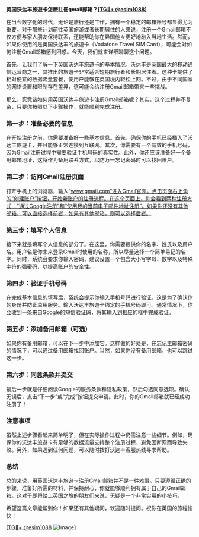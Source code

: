 **英国沃达丰旅遊卡怎麽註冊gmail郵箱？[[TG💪+ @esim1088](https://t.me/s/esim1088)]**

在当今数字化的时代，无论是旅行还是工作，拥有一个稳定的邮箱账号都显得尤为重要。对于那些计划前往英国旅游或者长期居住的人来说，注册一个Gmail邮箱不仅方便与家人朋友保持联系，还能帮助你在异国他乡更好地融入当地生活。然而，如果你使用的是英国沃达丰的旅遊卡（Vodafone Travel SIM Card），可能会对如何注册Gmail邮箱感到困惑。今天，我们就来详细聊聊这个问题。

首先，让我们了解一下英国沃达丰旅遊卡的基本情况。沃达丰是英国最大的移动通信运营商之一，其推出的旅遊卡非常适合短期旅行者和长期居住者。这种卡提供了相对便宜的数据流量套餐，使用户能够在英国境内轻松上网。不过，由于不同国家的网络设置和限制存在差异，这可能会给注册Gmail邮箱带来一些挑战。

那么，究竟该如何用英国沃达丰旅遊卡注册Gmail邮箱呢？其实，这个过程并不复杂，只要你按照以下步骤操作，就能顺利完成注册。

### 第一步：准备必要的信息

在开始注册之前，你需要准备好一些基本信息。首先，确保你的手机已经插入了沃达丰旅遊卡，并且能够正常连接到互联网。其次，你需要有一个有效的手机号码，因为Gmail注册过程中需要验证手机号码的真实性。此外，你还应该准备好一个备用邮箱地址，这将作为备用联系方式，以防万一忘记密码时可以找回账户。

### 第二步：访问Gmail注册页面

打开手机上的浏览器，输入“www.gmail.com”进入Gmail官网。点击页面右上角的“创建账户”按钮，开始新账户的注册流程。在这个页面上，你会看到两种注册方式：“通过Google注册”和“使用我的当前电子邮件地址注册”。如果你还没有其他邮箱，可以直接选择前者；如果有其他邮箱，则可以选择后者。

### 第三步：填写个人信息

接下来就是填写个人信息的部分了。在这里，你需要提供你的名字、姓氏以及用户名。用户名是你未来登录Gmail时使用的名称，所以尽量选择一个简单易记的名字。同时，系统会要求你输入密码，建议设置一个包含大小写字母、数字以及特殊字符的强密码，以提高账户的安全性。

### 第四步：验证手机号码

在完成基本信息的填写后，系统会提示你输入手机号码进行验证。这是为了确认你的身份并防止滥用服务。输入沃达丰旅遊卡绑定的手机号码即可。通常情况下，你会收到一条来自Google的短信验证码，将其输入到相应的框中完成验证。

### 第五步：添加备用邮箱（可选）

如果你有备用邮箱，可以在下一步中添加它。这样做的好处是，在忘记主邮箱密码的情况下，可以通过备用邮箱找回账户。当然，如果你没有备用邮箱，也可以跳过这一步。

### 第六步：同意条款并提交

最后一步就是仔细阅读Google的服务条款和隐私政策，然后勾选同意选项。确认无误后，点击“下一步”或“完成”按钮提交申请。此时，你的Gmail邮箱就已经成功注册了！

### 注意事项

虽然上述步骤看起来简单明了，但在实际操作过程中仍需注意一些细节。例如，确保你的沃达丰旅遊卡有足够的数据流量支持整个注册过程，避免因断网而导致失败。另外，如果遇到任何问题，可以随时拨打沃达丰客服热线寻求帮助。

### 总结

总的来说，用英国沃达丰旅遊卡注册Gmail邮箱并不是一件难事。只要遵循正确的步骤，准备好所需的材料，并保持耐心，你就能够顺利拥有属于自己的Gmail邮箱。这对于即将踏上英国之旅的朋友们来说，无疑是一个非常实用的小技巧。

希望这篇文章能帮到你！如果还有其他疑问，欢迎随时提问。祝你在英国的旅程愉快！

[[TG💪+ @esim1088](https://t.me/s/esim1088) ![Image](https://i.postimg.cc/4NQfJmqS/Snipaste-2025-05-13-00-14-12.png)]